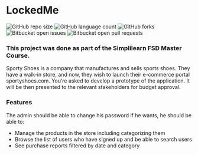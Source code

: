 # LockedMe

![GitHub repo size](https://img.shields.io/github/repo-size/laiszig/sporty_shoes-project?style=for-the-badge)
![GitHub language count](https://img.shields.io/github/languages/count/laiszig/sporty_shoe-project?style=for-the-badge)
![GitHub forks](https://img.shields.io/github/forks/laiszig/sporty_shoe-project?style=for-the-badge)
![Bitbucket open issues](https://img.shields.io/bitbucket/issues/laiszig/sporty_shoe-project?style=for-the-badge)
![Bitbucket open pull requests](https://img.shields.io/bitbucket/pr-raw/laiszig/sporty_shoe-project?style=for-the-badge)

### This project was done as part of the Simplilearn FSD Master Course.

Sporty Shoes is a company that manufactures and sells sports shoes. 
They have a walk-in store, and now, they wish to launch their e-commerce portal sportyshoes.com.
You’re asked to develop a prototype of the application. 
It will be then presented to the relevant stakeholders for budget approval.

### Features 
The admin should be able to change his password if he wants, he should be able to:
  * Manage the products in the store including categorizing them
  * Browse the list of users who have signed up and be able to search users
  * See purchase reports filtered by date and category




